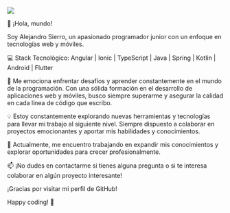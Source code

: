 <img src="{[BadgeURLHere](https://img.shields.io/badge/Dart-0175C2?style=for-the-badge&logo=dart&logoColor=white
)}" />


👋 ¡Hola, mundo!

Soy Alejandro Sierro, un apasionado programador junior con un enfoque en tecnologías web y móviles.

💻 Stack Tecnológico:
Angular | Ionic | TypeScript | Java | Spring | Kotlin | Android | Flutter

🚀 Me emociona enfrentar desafíos y aprender constantemente en el mundo de la programación. Con una sólida formación en el desarrollo de aplicaciones web y móviles, busco siempre superarme y asegurar la calidad en cada línea de código que escribo.

💡 Estoy constantemente explorando nuevas herramientas y tecnologías para llevar mi trabajo al siguiente nivel. Siempre dispuesto a colaborar en proyectos emocionantes y aportar mis habilidades y conocimientos.

🌱 Actualmente, me encuentro trabajando en expandir mis conocimientos y explorar oportunidades para crecer profesionalmente.

📫 ¡No dudes en contactarme si tienes alguna pregunta o si te interesa colaborar en algún proyecto interesante!

¡Gracias por visitar mi perfil de GitHub!

Happy coding! 🚀
